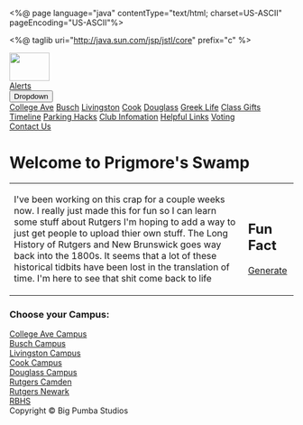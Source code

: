 <%@ page language="java" contentType="text/html; charset=US-ASCII"
    pageEncoding="US-ASCII"%>
    
<%@ taglib uri="http://java.sun.com/jsp/jstl/core" prefix="c" %>
    
<!DOCTYPE html>
<html>
<head>
<meta http-equiv="Content-Type" content="text/html; charset=US-ASCII">
<script type="text/javascript" src="${pageContext.request.contextPath}/jsps/js/jquery-1.9.1.min.js"></script>
<link rel="stylesheet" type="text/css" href="${pageContext.request.contextPath}/jsps/css/home.css">

<link rel="stylesheet" href="https://unpkg.com/leaflet@1.3.1/dist/leaflet.css"
   integrity="sha512-Rksm5RenBEKSKFjgI3a41vrjkw4EVPlJ3+OiI65vTjIdo9brlAacEuKOiQ5OFh7cOI1bkDwLqdLw3Zg0cRJAAQ=="
   crossorigin=""/>
   <link href="https://maxcdn.bootstrapcdn.com/font-awesome/4.1.0/css/font-awesome.min.css" rel="stylesheet">
   
   <script src="https://unpkg.com/leaflet@1.3.1/dist/leaflet.js"
   integrity="sha512-/Nsx9X4HebavoBvEBuyp3I7od5tA0UzAxs+j83KgC8PU0kgB4XiK4Lfe4y4cgBtaRJQEIFCW+oC506aPT2L1zw=="
   crossorigin=""></script>
   <link rel="shortcut icon" href="${pageContext.request.contextPath}/jsps/images/favicon.ico"/>
<style>

#mapid { height: 300px; }

footer {
    padding: 1em;
    color: white;
    background-color: black;
    clear: left;
    text-align: center;
}


</style>

<title>Prigmore's Swamp</title>
</head>

<body>
<div id="fb-root"></div>
<script>(function(d, s, id) {
  var js, fjs = d.getElementsByTagName(s)[0];
  if (d.getElementById(id)) return;
  js = d.createElement(s); js.id = id;
  js.src = 'https://connect.facebook.net/en_US/sdk.js#xfbml=1&version=v3.0';
  fjs.parentNode.insertBefore(js, fjs);
}(document, 'script', 'facebook-jssdk'));</script>
<div class="topnav">
	<div class="logo">
		<a href="${pageContext.request.contextPath}/Home" style="padding-top:0px;">
			<img src="${pageContext.request.contextPath}/jsps/images/redswamp.png" style="width:71px;height:50px;">
		</a>
	</div>
	<a href="#">Alerts</a>
    <div class="dropdown">
<button onclick="myFunction()" class="dropbtn">Dropdown</button>
  <div id="myDropdown" class="dropdown-content">
    <a href="collegeAve.html">College Ave</a>
    <a href="${pageContext.request.contextPath}/Busch">Busch</a>
	<a href="${pageContext.request.contextPath}/Livingston">Livingston</a>
	<a href="${pageContext.request.contextPath}/Cook">Cook</a>
	<a href="${pageContext.request.contextPath}/Douglass">Douglass</a>
	<a href="${pageContext.request.contextPath}/GreekLife">Greek Life</a>
	<a href="${pageContext.request.contextPath}/ClassGifts">Class Gifts</a>
	<a href="${pageContext.request.contextPath}/Timeline">Timeline</a>
	<a href="${pageContext.request.contextPath}/Parking">Parking Hacks</a>
	<a href="${pageContext.request.contextPath}/Clubs">Club Infomation</a>
	<a href="${pageContext.request.contextPath}/FreshmanLinks">Helpful Links</a>
	<a href="${pageContext.request.contextPath}/Voting">Voting</a></div>
	
</div>
	<a href="${pageContext.request.contextPath}/Contact">Contact Us</a>
</div>

<h1> Welcome to Prigmore's Swamp</h1>
<table><tr><td><p>I've been working on this crap for a couple weeks now. I really just made this for fun so I can learn some stuff about Rutgers
I'm hoping to add a way to just get people to upload thier own stuff. The Long History of Rutgers and New Brunswick goes way back into the 1800s.
It seems that a lot of these historical tidbits have been lost in the translation of time.
I'm here to see that shit come back to life </p></td>
<td><div id="factbox">
		<h2>Fun Fact</h2>
			<div id="quoteContainer">
				<p></p>	
			</div><!--end quoteContainer-->
			<div id="buttonContainer">
				<a href="#" id="quoteButton">Generate</a>
		</div><!--end buttonContainer-->
	</div><!--end container-->
	</td>
</tr>
</table>
<h3>Choose your Campus:</h3>
<!--
<form action="${pageContext.request.contextPath}/" method="post">
	<input type="text" name="username" placeholder="Username" class="border" size=50> 
	<br><br>
	<input type="password" name="password" placeholder="Password" class="border" size=51> 
	<br><br>
	<button type="submit" name="button" value="button1" class="button">Submit</button>
</form>
<c:if test="${not empty success}" >
	<br>
	<c:if test="${not success}" >
		Login Failed
	</c:if>
	
</c:if>
<div>
<ul>
	<li><a href="collegeave.jsp">College Ave</a></li>
	<li><a href="${pageContext.request.contextPath}/Busch">Busch</a></li>
	<li><a href="${pageContext.request.contextPath}/Livingston">Livingston</a></li>
	<li><a href="${pageContext.request.contextPath}/Cook">Cook/Douglass</a></li>
	<li><a href="${pageContext.request.contextPath}/GreekLife">Greek Life</a></li>
	<li><a href="${pageContext.request.contextPath}/ClassGifts">Class Gifts</a></li>
	<li><a href="${pageContext.request.contextPath}/Timeline">Timeline</a></li>
	<li><a href="${pageContext.request.contextPath}/Parking">Parking Hacks</a></li>
	<li><a href="${pageContext.request.contextPath}/Clubs">Club Infomation</a></li>
	<li><a href="${pageContext.request.contextPath}/FreshmanLinks">Freshman Links</a></li>
	<li><a href="${pageContext.request.contextPath}/Voting">Voting</a></li>
</ul>
-->
</div>
<a href="${pageContext.request.contextPath}/CollegeAve" style="background-image:url(https://news.rutgers.edu/sites/medrel/files/inline-img/College%20Avenue%20Student%20Apartments350.jpg)" class="blurredBG">
  <div class="parentBG">
    <div class="content">
      College Ave Campus
    </div>
    <div class="bG">
    </div>
  </div>
</a>

<a href="${pageContext.request.contextPath}/Busch" style="background-image:url(https://newbrunswick.rutgers.edu/sites/default/files/styles/ru_slideshow_medium/public/NR13HomecomingVHustn0799_ss.jpg?itok=ZXSEvdqS)" class="blurredBG">
  <div class="parentBG">
    <div class="content">
    Busch Campus    </div>
    <div class="bG">
    </div>
  </div>
</a>

<a href="${pageContext.request.contextPath}/Livingston" style="background-image:url(https://newbrunswick.rutgers.edu/sites/default/files/styles/ru_slideshow_medium/public/photos/100310_hamerman_601_pg.jpg?itok=4UEIgSi_)" class="blurredBG">
  <div class="parentBG">
    <div class="content">
      Livingston Campus
    </div>
    <div class="bG">
    </div>
  </div>
</a>
<a href="${pageContext.request.contextPath}/Cook" style="background-image:url(http://rutgers.myuvn.com/wp-content/uploads/sites/40/2016/10/RavineBridge.jpg)" class="blurredBG">
  <div class="parentBG">
    <div class="content">
      Cook Campus
    </div>
    <div class="bG">
    </div>
  </div>
</a>
<a href="${pageContext.request.contextPath}/Douglass" style="background-image:url(https://newbrunswick.rutgers.edu/sites/default/files/styles/ru_slideshow_medium/public/NR09CookDouglassSpring2667_ss.jpg?itok=SQGWpSK7)" class="blurredBG">
  <div class="parentBG">
    <div class="content">
      Douglass Campus
    </div>
    <div class="bG">
    </div>
  </div>
</a>
<a href="${pageContext.request.contextPath}/Parking" style="background-image:url(https://tmo.com/uploads/files/117195062237638490-slide2.full.png)" class="blurredBG">
  <div class="parentBG">
    <div class="content">
      Rutgers Camden
    </div>
    <div class="bG">
    </div>
  </div>
</a>
<a href="${pageContext.request.contextPath}/ClassGifts" style="background-image:url(https://www.newark.rutgers.edu/sites/default/files/styles/620x340/public/null/untitled-1.jpg?itok=dQwB0fsk)" class="blurredBG">
  <div class="parentBG">
    <div class="content">
      Rutgers Newark
    </div>
    <div class="bG">
    </div>
  </div>
</a>
<a href="${pageContext.request.contextPath}/Voting" style="background-image:url(https://www.rutgers.edu/sites/default/files/NR13NwkHealthCampus2381.jpg)" class="blurredBG">
  <div class="parentBG">
    <div class="content">
      RBHS
    </div>
    <div class="bG">
    </div>
  </div>
</a>

<!--<div class="div1">

<blockquote class="embedly-card"><h4><a href="http://timeline.rutgers.edu/#event-royal-governor-signs-queens-college-charter">Our History | Rutgers 250</a></h4><p>Copyright 2016, Rutgers, The State University of New Jersey, an equal opportunity, affirmative action institution. All rights reserved. Contact RU-info at 732-445-info (4636) | Questions? Ask Colonel Henry or text us at 732-662-2664. | University Webmaster | Site Map</p></blockquote>
<script async src="//cdn.embedly.com/widgets/platform.js" charset="UTF-8"></script>
<div class="div2"> <div class="fb-page" data-href="https://www.facebook.com/pg/RutgersU/events/?ref=page_internal" data-tabs="events" data-small-header="false" data-adapt-container-width="true" data-hide-cover="false" data-show-facepile="false">
<blockquote cite="https://www.facebook.com/pg/RutgersU/events/?ref=page_internal" class="fb-xfbml-parse-ignore"><a href="https://www.facebook.com/pg/RutgersU/events/?ref=page_internal">
Rutgers University</a></blockquote></div>
</div>

<div id="mapid"></div>-->


<!-- <div id="mapid"></div>-->
<script src="http://cdn.leafletjs.com/leaflet/v0.7.7/leaflet.js"></script>
</div>

<footer>Copyright &copy; Big Pumba Studios</footer>
</body>
<script src="${pageContext.request.contextPath}/jsps/js/slideshow.js"></script>
<script src="${pageContext.request.contextPath}/jsps/js/mymap.js"></script>

<script>
function myFunction() {
    document.getElementById("myDropdown").classList.toggle("show");
}

// Close the dropdown if the user clicks outside of it
window.onclick = function(event) {
  if (!event.target.matches('.dropbtn')) {

    var dropdowns = document.getElementsByClassName("dropdown-content");
    var i;
    for (i = 0; i < dropdowns.length; i++) {
      var openDropdown = dropdowns[i];
      if (openDropdown.classList.contains('show')) {
        openDropdown.classList.remove('show');
      }
    }
  }
}
</script>
</html>
